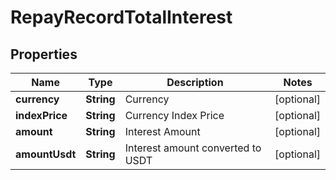 
# RepayRecordTotalInterest

## Properties

Name | Type | Description | Notes
------------ | ------------- | ------------- | -------------
**currency** | **String** | Currency |  [optional]
**indexPrice** | **String** | Currency Index Price |  [optional]
**amount** | **String** | Interest Amount |  [optional]
**amountUsdt** | **String** | Interest amount converted to USDT |  [optional]

